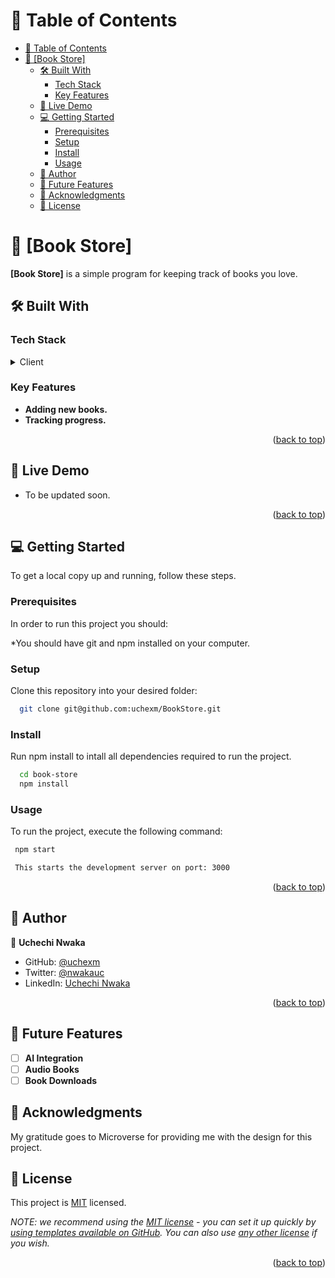 # 📗 Table of Contents

- [📗 Table of Contents](#-table-of-contents)
- [📖 \[Book Store\] ](#-book-store-)
  - [🛠 Built With ](#-built-with-)
    - [Tech Stack ](#tech-stack-)
    - [Key Features ](#key-features-)
  - [🚀 Live Demo ](#-live-demo-)
  - [💻 Getting Started ](#-getting-started-)
    - [Prerequisites](#prerequisites)
    - [Setup](#setup)
    - [Install](#install)
    - [Usage](#usage)
  - [👥 Author ](#-author-)
  - [🔭 Future Features ](#-future-features-)
  - [🙏 Acknowledgments ](#-acknowledgments-)
  - [📝 License ](#-license-)

# 📖 [Book Store] <a name=""></a>

**[Book Store]** is a simple program for keeping track of books you love.

## 🛠 Built With <a name="React JS, CSS & JavaScript"></a>

### Tech Stack <a name="tech-stack"></a>

<details>
  <summary>Client</summary>
  <ul>
    <li><a href="#">React JS</a></li>
    <li><a href="#">CSS</a></li>
    <li><a href="#">JavaScript</a></li>
  </ul>
</details>

### Key Features <a name="key-features"></a>

- **Adding new books.**
- **Tracking progress.**

<p align="right">(<a href="#readme-top">back to top</a>)</p>

## 🚀 Live Demo <a name="live-demo"></a>

<!-- - You may see a live demo [here](https://book-store-zejn.onrender.com/) -->

- To be updated soon.

<p align="right">(<a href="#readme-top">back to top</a>)</p>

## 💻 Getting Started <a name="getting-started"></a>

To get a local copy up and running, follow these steps.

### Prerequisites

In order to run this project you should:

\*You should have git and npm installed on your computer.

### Setup

Clone this repository into your desired folder:

```sh
  git clone git@github.com:uchexm/BookStore.git
```

### Install

Run npm install to intall all dependencies required to run the project.

```sh
  cd book-store
  npm install
```

### Usage

To run the project, execute the following command:

```sh
 npm start

 This starts the development server on port: 3000
```

<p align="right">(<a href="#readme-top">back to top</a>)</p>

## 👥 Author <a name="authors"></a>

👤 **Uchechi Nwaka**

- GitHub: [@uchexm](https://github.com/uchexm)
- Twitter: [@nwakauc](https://twitter.com/nwakauc)
- LinkedIn: [Uchechi Nwaka](https://linkedin.com/in/uchechi-nwaka-79a21a75/)

<p align="right">(<a href="#readme-top">back to top</a>)</p>

## 🔭 Future Features <a name="future-features"></a>

- [ ] **AI Integration**
- [ ] **Audio Books**
- [ ] **Book Downloads**

## 🙏 Acknowledgments <a name="acknowledgements"></a>

My gratitude goes to Microverse for providing me with the design for this project.

<!-- LICENSE -->

## 📝 License <a name="license"></a>

This project is [MIT](./LICENSE) licensed.

_NOTE: we recommend using the [MIT license](https://choosealicense.com/licenses/mit/) - you can set it up quickly by [using templates available on GitHub](https://docs.github.com/en/communities/setting-up-your-project-for-healthy-contributions/adding-a-license-to-a-repository). You can also use [any other license](https://choosealicense.com/licenses/) if you wish._

<p align="right">(<a href="#readme-top">back to top</a>)</p>
